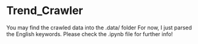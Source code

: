 # Trend_Crawler
You may find the crawled data into the .data/ folder
For now, I just parsed the English keywords. Please check the .ipynb file for further info!
